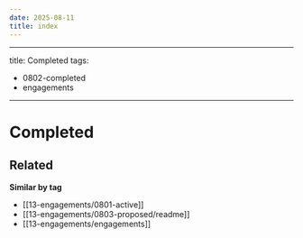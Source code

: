 ```yaml
---
date: 2025-08-11
title: index
---
```

---
title: Completed
tags:
- 0802-completed
- engagements
---
# Completed

<!-- RELATED:START -->

## Related
**Similar by tag**
- [[13-engagements/0801-active]]
- [[13-engagements/0803-proposed/readme]]
- [[13-engagements/engagements]]

<!-- RELATED:END -->


